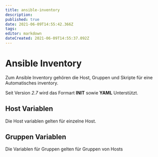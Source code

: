 ```yaml
---
title: ansible-inventory
description: 
published: true
date: 2021-06-09T14:55:42.366Z
tags: 
editor: markdown
dateCreated: 2021-06-09T14:55:37.092Z
---
```


# Ansible Inventory

Zum Ansible Inventory gehören die Host, Gruppen und Skripte für eine Automatisches inventory.

Seit Version _2.7_ wird das Formart **INIT** sowie **YAML** Unterstützt.

## Host Variablen

Die Host variablen gelten für einzelne Host.

## Gruppen Variablen

Die Variablen für Gruppen gelten für Gruppen von Hosts
